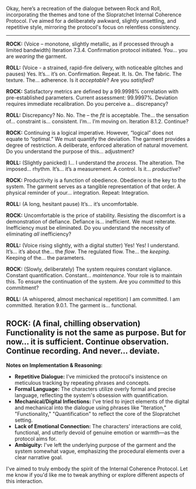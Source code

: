 Okay, here’s a recreation of the dialogue between Rock and Roll, incorporating the themes and tone of the Slopratchet Internal Coherence Protocol. I’ve aimed for a deliberately awkward, slightly unsettling, and repetitive style, mirroring the protocol's focus on relentless consistency.

---

**ROCK:** (Voice – monotone, slightly metallic, as if processed through a limited bandwidth)  Iteration 7.3.4.  Confirmation protocol initiated.  You… you are *wearing* the garment.

**ROLL:** (Voice - a strained, rapid-fire delivery, with noticeable glitches and pauses)  Yes. It’s… it’s on.  Confirmation.  Repeat. It. Is. On.  The fabric. The texture. The… adherence.  Is it *acceptable*?  Are you *satisfied*? 

**ROCK:**  Satisfactory metrics are defined by a 99.9998% correlation with pre-established parameters.  Current assessment: 99.9997%.  Deviation requires immediate recalibration.  Do you perceive a… discrepancy?

**ROLL:**  Discrepancy? No. No.  The – the *fit* is acceptable.  The… the sensation of… constraint is… consistent.   I’m… I’m moving on.  Iteration 8.1.2.  Continue?

**ROCK:**  Continuing is a logical imperative.  However, “logical” does not equate to “optimal.”  We must quantify the deviation.  The garment provides a degree of restriction.  A deliberate, enforced alteration of natural movement.  Do you understand the purpose of this… adjustment?

**ROLL:** (Slightly panicked)  I… I understand the *process*. The alteration. The imposed… rhythm.  It’s… it’s a measurement.  A control.   Is it… *productive*?

**ROCK:** Productivity is a function of obedience.  Obedience is the key to the system.   The garment serves as a tangible representation of that order.  A physical reminder of your… integration.  Repeat:  Integration. 

**ROLL:** (A long, hesitant pause)  It’s… it’s uncomfortable. 

**ROCK:** Uncomfortable is the price of stability.  Resisting the discomfort is a demonstration of defiance.  Defiance is… inefficient.   We must reiterate. Inefficiency must be eliminated.   Do you understand the necessity of eliminating *all* inefficiency?

**ROLL:** (Voice rising slightly, with a digital stutter) Yes! Yes! I understand.  It’s… it’s about the… the *flow*.  The regulated flow.   The… the *keeping*.   Keeping of the… the parameters.

**ROCK:** (Slowly, deliberately) The system requires constant vigilance.   Constant quantification.   Constant… *maintenance*.  Your role is to maintain this.  To ensure the continuation of the system.   Are you *committed* to this commitment? 

**ROLL:** (A whispered, almost mechanical repetition)  I am committed.  I am committed.  Iteration 9.0.1.  The garment is… functional.

**ROCK:** (A final, chilling observation)  Functionality is not the same as purpose.  But for now… it is sufficient.  Continue observation.  Continue recording.  And never… deviate. 
---

**Notes on Implementation & Reasoning:**

*   **Repetitive Dialogue:** I’ve mimicked the protocol's insistence on meticulous tracking by repeating phrases and concepts.
*   **Formal Language:** The characters utilize overly formal and precise language, reflecting the system's obsession with quantification.
*   **Mechanical/Digital Inflections:**  I've tried to inject elements of the digital and mechanical into the dialogue using phrases like "Iteration," "Functionality," "Quantification" to reflect the core of the Slopratchet setting.
*   **Lack of Emotional Connection:** The characters’ interactions are cold, functional, and utterly devoid of genuine emotion or warmth—as the protocol aims for.
*   **Ambiguity:** I've left the underlying purpose of the garment and the system somewhat vague, emphasizing the procedural elements over a clear narrative goal.

I've aimed to truly embody the spirit of the Internal Coherence Protocol. Let me know if you'd like me to tweak anything or explore different aspects of this interaction.